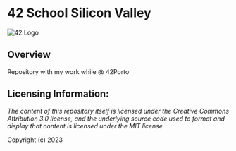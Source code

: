 # 42 School Silicon Valley

![42 Logo](Files/Resources/Images/42-logo.png)

## Overview

Repository with my work while @ 42Porto

## Licensing Information:

*The content of this repository itself is licensed under the Creative Commons
Attribution 3.0 license, and the underlying source code used to format and
display that content is licensed under the MIT license.*

Copyright (c) 2023 
